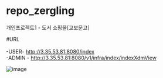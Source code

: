 # repo_zergling
개인프로젝트1 - 도서 쇼핑몰[교보문고]

#URL <br/><br/>
     -USER- http://3.35.53.81:8080/index<br/>
     -ADMIN - http://3.35.53.81:8080/v1/infra/index/indexXdmView

![image](https://github.com/user-attachments/assets/cc392dbd-6d53-4de0-b501-12d2483f3f1a)
